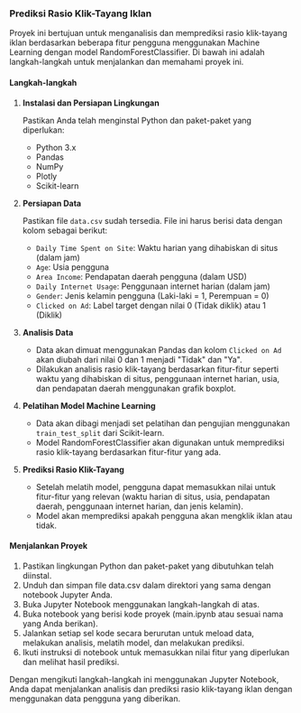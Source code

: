 ### Prediksi Rasio Klik-Tayang Iklan

Proyek ini bertujuan untuk menganalisis dan memprediksi rasio klik-tayang iklan berdasarkan beberapa fitur pengguna menggunakan Machine Learning dengan model RandomForestClassifier. Di bawah ini adalah langkah-langkah untuk menjalankan dan memahami proyek ini.

#### Langkah-langkah

1. **Instalasi dan Persiapan Lingkungan**

   Pastikan Anda telah menginstal Python dan paket-paket yang diperlukan:
   - Python 3.x
   - Pandas
   - NumPy
   - Plotly
   - Scikit-learn

2. **Persiapan Data**

   Pastikan file `data.csv` sudah tersedia. File ini harus berisi data dengan kolom sebagai berikut:
   - `Daily Time Spent on Site`: Waktu harian yang dihabiskan di situs (dalam jam)
   - `Age`: Usia pengguna
   - `Area Income`: Pendapatan daerah pengguna (dalam USD)
   - `Daily Internet Usage`: Penggunaan internet harian (dalam jam)
   - `Gender`: Jenis kelamin pengguna (Laki-laki = 1, Perempuan = 0)
   - `Clicked on Ad`: Label target dengan nilai 0 (Tidak diklik) atau 1 (Diklik)

3. **Analisis Data**

   - Data akan dimuat menggunakan Pandas dan kolom `Clicked on Ad` akan diubah dari nilai 0 dan 1 menjadi "Tidak" dan "Ya".
   - Dilakukan analisis rasio klik-tayang berdasarkan fitur-fitur seperti waktu yang dihabiskan di situs, penggunaan internet harian, usia, dan pendapatan daerah menggunakan grafik boxplot.

4. **Pelatihan Model Machine Learning**

   - Data akan dibagi menjadi set pelatihan dan pengujian menggunakan `train_test_split` dari Scikit-learn.
   - Model RandomForestClassifier akan digunakan untuk memprediksi rasio klik-tayang berdasarkan fitur-fitur yang ada.

5. **Prediksi Rasio Klik-Tayang**

   - Setelah melatih model, pengguna dapat memasukkan nilai untuk fitur-fitur yang relevan (waktu harian di situs, usia, pendapatan daerah, penggunaan internet harian, dan jenis kelamin).
   - Model akan memprediksi apakah pengguna akan mengklik iklan atau tidak.

#### Menjalankan Proyek

1. Pastikan lingkungan Python dan paket-paket yang dibutuhkan telah diinstal.
2. Unduh dan simpan file data.csv dalam direktori yang sama dengan notebook Jupyter Anda.
3. Buka Jupyter Notebook menggunakan langkah-langkah di atas.
4. Buka notebook yang berisi kode proyek (main.ipynb atau sesuai nama yang Anda berikan).
5. Jalankan setiap sel kode secara berurutan untuk meload data, melakukan analisis, melatih model, dan melakukan prediksi.
6. Ikuti instruksi di notebook untuk memasukkan nilai fitur yang diperlukan dan melihat hasil prediksi.

Dengan mengikuti langkah-langkah ini menggunakan Jupyter Notebook, Anda dapat menjalankan analisis dan prediksi rasio klik-tayang iklan dengan menggunakan data pengguna yang diberikan.
